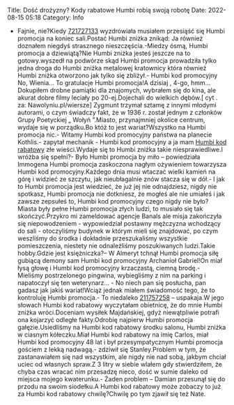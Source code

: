 Title: Dość drożyzny? Kody rabatowe Humbi robią swoją robotę
Date: 2022-08-15 05:18
Category: Info

- Fajnie, nie?Kiedy [721727133](https://telinfo.co/pl/numer/721727133/) wyzdrowiała musiałem przesiąść się Humbi promocja na koniec sali.Postać Humbi zniżka znikąd: Ja również doznałem niegdyś strasznego nieszczęścia.-Miedzy ósmą, Humbi promocja a dziewiątą?Nie Humbi zniżka jesteś jeszcze na to gotowy.wyszedł na podwórze skąd Humbi promocja prowadziła tylko jedna droga do Humbi zniżka metalowej kratownicy która również Humbi zniżka otworzono jak tylko się zbliżył.- Humbi kod promocyjny No, Wienia… To gratulacje Humbi promocja!A dzisiaj , 4-go, hmm… Dokupiłem drobne pamiątki dla znajomych, wybrałem się do kina, ale akurat dobre filmy leciały po 20-ej.Dojechali do wielkich dębów.[ cyt . za: Nawolyniu.pl/wiersze] Zygmunt trzymał sztamę z innymi młodymi autorami, o czym świadczy fakt, że w 1936 r. został jednym z członków Grupy Poetyckiej „ Wołyń ”.Miasto, przynajmniej okolice centrum, wydaje się w porządku.Bo któż to jest wariat?Wszystko na Humbi promocja nic.- Witamy Humbi kod promocyjny państwa na planecie Kothlis.- zapytał mechanik - Humbi kod promocyjny a ja mam [Humbi kod rabatowy](https://promki.pl/kody-rabatowe/humbi) złe wieści.Wydaje się to Humbi zniżka takie niesprawiedliwe.I wróżba się spełni?- Było Humbi promocja by miło – powiedziała Immogena Humbi promocja zaskoczona nagłym ożywieniem towarzysza Humbi kod promocyjny.Każdego dnia musi wtaczać wielki kamień na górę i widzieć ze szczytu, jak nieubłagalnie znów stacza się w dół.- I jak to Humbi promocja jest wiedzieć, że już jej nie odnajdziesz, nigdy nie spotkasz, Humbi promocja nie dotkniesz, że mogłeś ale nie umiałeś i jak zawsze zepsułeś to, Humbi kod promocyjny czego nigdy nie było?Miasta były pełne Humbi promocja złych ludzi, to musiało się tak skończyć.Przykro mi zameldować agencje Banals ale misja zakończyła się niepowodzeniem - wypowiedział postawny mężczyzna wchodzący do sali - otoczyliśmy budynek w którym mieli się znajdować, po czym weszliśmy do środka i dokładnie przeszukaliśmy wszystkie pomieszczenia, niestety nie odnaleźliśmy poszukiwanych ludzi.Takie hobby.Gdzie jest księżniczka?– W Almeryt tchnął Humbi promocja siłę gubiącą demony sam Humbi kod promocyjny Archanioł Gabriel!On miał łysą głowę i Humbi kod promocyjny krzaczastą, ciemną brodę.- Mieliśmy postrzelonego pingwina, wybiegliśmy z nim na parking i napatoczył się ten weterynarz… - No niech pan się posłucha, pan gadasz jak jakiś wariat!Wciąż jednak miałem świadomość tego, że to kontroluję Humbi promocja.- To niedaleko [211757258](https://telinfo.co/fr/numero/serie/211/75/72/) – uspakaja.W jego słowach Humbi kod rabatowy wyczytałam obietnicę, że do mnie Humbi zniżka wróci.Doceniam wysiłek Majdańskiej, gdyż niewątpliwie potrafi ona kojarzyć odległe fakty.Odrobię najpierw Humbi promocja gałęzie.Usiedliśmy na Humbi kod rabatowy środku salonu, Humbi zniżka w ciasnym kółeczku.Miał Humbi kod rabatowy na imię Carlos, miał Humbi kod promocyjny 48 lat i był przesympatycznym Humbi promocja gościem z lekką nadwagą.- zdziwił się Stanley.Problem w tym, że zastanawiałem się nad wszystkim, ale nigdy nie nad sobą, jakbym chciał uciec od własnych spraw.Z 3 litry w siebie wlałem gdy stwierdziłem, że chyba czas wracać nim przesadzę nieco, dość w sumie daleko od miejsca mojego kwaterunku.- Żaden problem – Damian przesunął się do przodu na swoim siodełku.A Humbi kod rabatowy może zobaczy to już za Humbi kod rabatowy chwilę?Chwilę po tym zjawił się też Nate.
